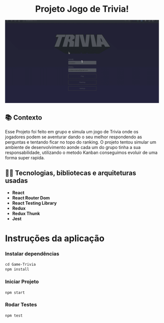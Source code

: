 <h1 align="center">
Projeto Jogo de Trivia!
</h1>

![Game Gif](./Trivia.gif)

## :books: Contexto
Esse Projeto foi feito em grupo e simula um jogo de Trivia onde os jogadores podem se aventurar dando o seu melhor respondendo as perguntas e tentando ficar no topo do ranking. O projeto tentou simular um ambiente de desenvolvimento aonde cada um do grupo tinha a sua responsabilidade, utilizando o metodo Kanban conseguimos evoluir de uma forma super rapida.

## :man_technologist: Tecnologias, bibliotecas e arquiteturas usadas
  * __React__
  * __React Router Dom__
  * __React Testing Library__
  * __Redux__
  * __Redux Thunk__
  * __Jest__

# Instruções da aplicação
### Instalar dependências
```
cd Game-Trivia
npm install
```

### Iniciar Projeto
```
npm start
```

### Rodar Testes
```
npm test
```


<!-- Olá, Tryber!
Esse é apenas um arquivo inicial para o README do seu projeto.
É essencial que você preencha esse documento por conta própria, ok?
Não deixe de usar nossas dicas de escrita de README de projetos, e deixe sua criatividade brilhar!
⚠️ IMPORTANTE: você precisa deixar nítido:
- quais arquivos/pastas foram desenvolvidos por você; 
- quais arquivos/pastas foram desenvolvidos por outra pessoa estudante;
- quais arquivos/pastas foram desenvolvidos pela Trybe.
-->
